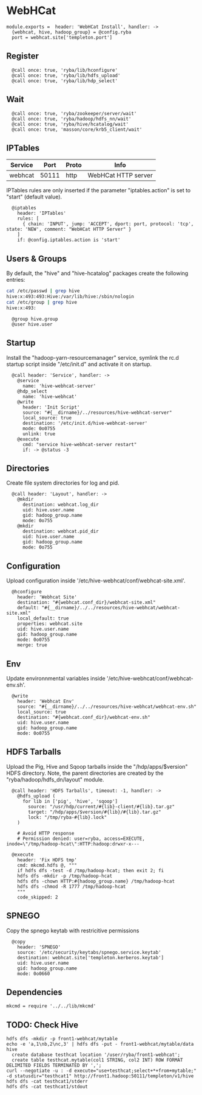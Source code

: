 
# WebHCat

    module.exports =  header: 'WebHCat Install', handler: ->
      {webhcat, hive, hadoop_group} = @config.ryba
      port = webhcat.site['templeton.port']

## Register

      @call once: true, 'ryba/lib/hconfigure'
      @call once: true, 'ryba/lib/hdfs_upload'
      @call once: true, 'ryba/lib/hdp_select'

## Wait

      @call once: true, 'ryba/zookeeper/server/wait'
      @call once: true, 'ryba/hadoop/hdfs_nn/wait'
      @call once: true, 'ryba/hive/hcatalog/wait'
      @call once: true, 'masson/core/krb5_client/wait'
      
## IPTables

| Service | Port  | Proto | Info                |
|---------|-------|-------|---------------------|
| webhcat | 50111 | http  | WebHCat HTTP server |

IPTables rules are only inserted if the parameter "iptables.action" is set to
"start" (default value).

      @iptables
        header: 'IPTables' 
        rules: [
          { chain: 'INPUT', jump: 'ACCEPT', dport: port, protocol: 'tcp', state: 'NEW', comment: "WebHCat HTTP Server" }
        ]
        if: @config.iptables.action is 'start'
        
## Users & Groups

By default, the "hive" and "hive-hcatalog" packages create the following
entries:

```bash
cat /etc/passwd | grep hive
hive:x:493:493:Hive:/var/lib/hive:/sbin/nologin
cat /etc/group | grep hive
hive:x:493:
```

      @group hive.group
      @user hive.user


## Startup

Install the "hadoop-yarn-resourcemanager" service, symlink the rc.d startup script
inside "/etc/init.d" and activate it on startup.

      @call header: 'Service', handler: ->
        @service
          name: 'hive-webhcat-server'
        @hdp_select
          name: 'hive-webhcat'
        @write
          header: 'Init Script'
          source: "#{__dirname}/../resources/hive-webhcat-server"
          local_source: true
          destination: '/etc/init.d/hive-webhcat-server'
          mode: 0o0755
          unlink: true
        @execute
          cmd: "service hive-webhcat-server restart"
          if: -> @status -3

## Directories

Create file system directories for log and pid. 

      @call header: 'Layout', handler: ->
        @mkdir
          destination: webhcat.log_dir
          uid: hive.user.name
          gid: hadoop_group.name
          mode: 0o755
        @mkdir
          destination: webhcat.pid_dir
          uid: hive.user.name
          gid: hadoop_group.name
          mode: 0o755

## Configuration

Upload configuration inside '/etc/hive-webhcat/conf/webhcat-site.xml'.

      @hconfigure
        header: 'Webhcat Site'
        destination: "#{webhcat.conf_dir}/webhcat-site.xml"
        default: "#{__dirname}/../../resources/hive-webhcat/webhcat-site.xml"
        local_default: true
        properties: webhcat.site
        uid: hive.user.name
        gid: hadoop_group.name
        mode: 0o0755
        merge: true

## Env

Update environnmental variables inside '/etc/hive-webhcat/conf/webhcat-env.sh'.

      @write
        header: 'Webhcat Env'
        source: "#{__dirname}/../../resources/hive-webhcat/webhcat-env.sh"
        local_source: true
        destination: "#{webhcat.conf_dir}/webhcat-env.sh"
        uid: hive.user.name
        gid: hadoop_group.name
        mode: 0o0755

## HDFS Tarballs

Upload the Pig, Hive and Sqoop tarballs inside the "/hdp/apps/$version"
HDFS directory. Note, the parent directories are created by the
"ryba/hadoop/hdfs_dn/layout" module.

      @call header: 'HDFS Tarballs', timeout: -1, handler: ->
        @hdfs_upload (
          for lib in ['pig', 'hive', 'sqoop']
            source: "/usr/hdp/current/#{lib}-client/#{lib}.tar.gz"
            target: "/hdp/apps/$version/#{lib}/#{lib}.tar.gz"
            lock: "/tmp/ryba-#{lib}.lock"
        )

        # Avoid HTTP response
        # Permission denied: user=ryba, access=EXECUTE, inode=\"/tmp/hadoop-hcat\":HTTP:hadoop:drwxr-x---
        
      @execute
        header: 'Fix HDFS tmp'
        cmd: mkcmd.hdfs @, """
        if hdfs dfs -test -d /tmp/hadoop-hcat; then exit 2; fi
        hdfs dfs -mkdir -p /tmp/hadoop-hcat
        hdfs dfs -chown HTTP:#{hadoop_group.name} /tmp/hadoop-hcat
        hdfs dfs -chmod -R 1777 /tmp/hadoop-hcat
        """
        code_skipped: 2

## SPNEGO

Copy the spnego keytab with restricitive permissions

      @copy
        header: 'SPNEGO'
        source: '/etc/security/keytabs/spnego.service.keytab'
        destination: webhcat.site['templeton.kerberos.keytab']
        uid: hive.user.name
        gid: hadoop_group.name
        mode: 0o0660

## Dependencies

    mkcmd = require '../../lib/mkcmd'

## TODO: Check Hive

```
hdfs dfs -mkdir -p front1-webhcat/mytable
echo -e 'a,1\nb,2\nc,3' | hdfs dfs -put - front1-webhcat/mytable/data
hive
  create database testhcat location '/user/ryba/front1-webhcat';
  create table testhcat.mytable(col1 STRING, col2 INT) ROW FORMAT DELIMITED FIELDS TERMINATED BY ',';
curl --negotiate -u : -d execute="use+testhcat;select+*+from+mytable;" -d statusdir="testhcat1" http://front1.hadoop:50111/templeton/v1/hive
hdfs dfs -cat testhcat1/stderr
hdfs dfs -cat testhcat1/stdout
```

